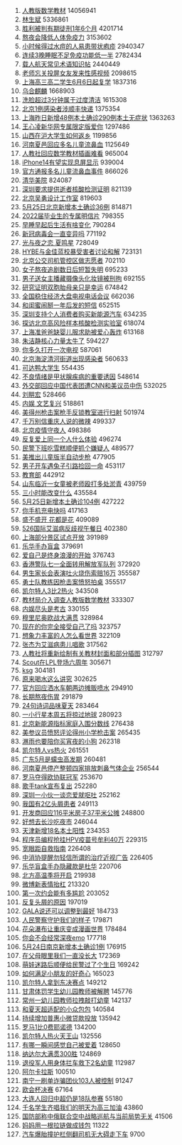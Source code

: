 1. [人教版数学教材](https://s.weibo.com//weibo?q=%23%E4%BA%BA%E6%95%99%E7%89%88%E6%95%B0%E5%AD%A6%E6%95%99%E6%9D%90%23&Refer=top) 14056941
2. [林生斌](https://s.weibo.com//weibo?q=%E6%9E%97%E7%94%9F%E6%96%8C&Refer=top) 5336861
3. [胜利被判有期徒刑1年6个月](https://s.weibo.com//weibo?q=%23%E8%83%9C%E5%88%A9%E8%A2%AB%E5%88%A4%E6%9C%89%E6%9C%9F%E5%BE%92%E5%88%911%E5%B9%B46%E4%B8%AA%E6%9C%88%23&Refer=top) 4201714
4. [熬夜会降低人体免疫力](https://s.weibo.com//weibo?q=%23%E7%86%AC%E5%A4%9C%E4%BC%9A%E9%99%8D%E4%BD%8E%E4%BA%BA%E4%BD%93%E5%85%8D%E7%96%AB%E5%8A%9B%23&Refer=top) 3153602
5. [小时候得过水痘的人易患带状疱疹](https://s.weibo.com//weibo?q=%23%E5%B0%8F%E6%97%B6%E5%80%99%E5%BE%97%E8%BF%87%E6%B0%B4%E7%97%98%E7%9A%84%E4%BA%BA%E6%98%93%E6%82%A3%E5%B8%A6%E7%8A%B6%E7%96%B1%E7%96%B9%23&Refer=top) 2940347
6. [连续3晚睡眠不足免疫功能低一半](https://s.weibo.com//weibo?q=%23%E8%BF%9E%E7%BB%AD3%E6%99%9A%E7%9D%A1%E7%9C%A0%E4%B8%8D%E8%B6%B3%E5%85%8D%E7%96%AB%E5%8A%9F%E8%83%BD%E4%BD%8E%E4%B8%80%E5%8D%8A%23&Refer=top) 2782434
7. [载人航天常见术语知识帖](https://s.weibo.com//weibo?q=%23%E8%BD%BD%E4%BA%BA%E8%88%AA%E5%A4%A9%E5%B8%B8%E8%A7%81%E6%9C%AF%E8%AF%AD%E7%9F%A5%E8%AF%86%E5%B8%96%23&Refer=top) 2440449
8. [老师忘关投屏女友发来性感视频](https://s.weibo.com//weibo?q=%23%E8%80%81%E5%B8%88%E5%BF%98%E5%85%B3%E6%8A%95%E5%B1%8F%E5%A5%B3%E5%8F%8B%E5%8F%91%E6%9D%A5%E6%80%A7%E6%84%9F%E8%A7%86%E9%A2%91%23&Refer=top) 2098615
9. [上海高三高二学生6月6日起复学](https://s.weibo.com//weibo?q=%23%E4%B8%8A%E6%B5%B7%E9%AB%98%E4%B8%89%E9%AB%98%E4%BA%8C%E5%AD%A6%E7%94%9F6%E6%9C%886%E6%97%A5%E8%B5%B7%E5%A4%8D%E5%AD%A6%23&Refer=top) 1837316
10. [乌合麒麟](https://s.weibo.com//weibo?q=%E4%B9%8C%E5%90%88%E9%BA%92%E9%BA%9F&Refer=top) 1668903
11. [洗脸超过3分钟属于过度清洁](https://s.weibo.com//weibo?q=%23%E6%B4%97%E8%84%B8%E8%B6%85%E8%BF%873%E5%88%86%E9%92%9F%E5%B1%9E%E4%BA%8E%E8%BF%87%E5%BA%A6%E6%B8%85%E6%B4%81%23&Refer=top) 1615308
12. [北京1例感染者涉顺丰快递](https://s.weibo.com//weibo?q=%23%E5%8C%97%E4%BA%AC1%E4%BE%8B%E6%84%9F%E6%9F%93%E8%80%85%E6%B6%89%E9%A1%BA%E4%B8%B0%E5%BF%AB%E9%80%92%23&Refer=top) 1375354
13. [上海昨日新增48例本土确诊290例本土无症状](https://s.weibo.com//weibo?q=%23%E4%B8%8A%E6%B5%B7%E6%98%A8%E6%97%A5%E6%96%B0%E5%A2%9E48%E4%BE%8B%E6%9C%AC%E5%9C%9F%E7%A1%AE%E8%AF%8A290%E4%BE%8B%E6%9C%AC%E5%9C%9F%E6%97%A0%E7%97%87%E7%8A%B6%23&Refer=top) 1363263
14. [王心凌新华网专属限定版爱你](https://s.weibo.com//weibo?q=%23%E7%8E%8B%E5%BF%83%E5%87%8C%E6%96%B0%E5%8D%8E%E7%BD%91%E4%B8%93%E5%B1%9E%E9%99%90%E5%AE%9A%E7%89%88%E7%88%B1%E4%BD%A0%23&Refer=top) 1297486
15. [山西在沪大学生如何返乡](https://s.weibo.com//weibo?q=%23%E5%B1%B1%E8%A5%BF%E5%9C%A8%E6%B2%AA%E5%A4%A7%E5%AD%A6%E7%94%9F%E5%A6%82%E4%BD%95%E8%BF%94%E4%B9%A1%23&Refer=top) 1199856
16. [河南夏邑回应多名儿童流鼻血](https://s.weibo.com//weibo?q=%23%E6%B2%B3%E5%8D%97%E5%A4%8F%E9%82%91%E5%9B%9E%E5%BA%94%E5%A4%9A%E5%90%8D%E5%84%BF%E7%AB%A5%E6%B5%81%E9%BC%BB%E8%A1%80%23&Refer=top) 1125649
17. [人教社回应数学教材插画难看](https://s.weibo.com//weibo?q=%23%E4%BA%BA%E6%95%99%E7%A4%BE%E5%9B%9E%E5%BA%94%E6%95%B0%E5%AD%A6%E6%95%99%E6%9D%90%E6%8F%92%E7%94%BB%E9%9A%BE%E7%9C%8B%23&Refer=top) 965004
18. [iPhone14有望实现息屏显示](https://s.weibo.com//weibo?q=%23iPhone14%E6%9C%89%E6%9C%9B%E5%AE%9E%E7%8E%B0%E6%81%AF%E5%B1%8F%E6%98%BE%E7%A4%BA%23&Refer=top) 939004
19. [官方通报多名儿童流鼻血事件](https://s.weibo.com//weibo?q=%23%E5%AE%98%E6%96%B9%E9%80%9A%E6%8A%A5%E5%A4%9A%E5%90%8D%E5%84%BF%E7%AB%A5%E6%B5%81%E9%BC%BB%E8%A1%80%E4%BA%8B%E4%BB%B6%23&Refer=top) 866026
20. [清华美院](https://s.weibo.com//weibo?q=%E6%B8%85%E5%8D%8E%E7%BE%8E%E9%99%A2&Refer=top) 824087
21. [深圳要求提供逝者核酸检测证明](https://s.weibo.com//weibo?q=%23%E6%B7%B1%E5%9C%B3%E8%A6%81%E6%B1%82%E6%8F%90%E4%BE%9B%E9%80%9D%E8%80%85%E6%A0%B8%E9%85%B8%E6%A3%80%E6%B5%8B%E8%AF%81%E6%98%8E%23&Refer=top) 821139
22. [北京吴勇设计工作室](https://s.weibo.com//weibo?q=%23%E5%8C%97%E4%BA%AC%E5%90%B4%E5%8B%87%E8%AE%BE%E8%AE%A1%E5%B7%A5%E4%BD%9C%E5%AE%A4%23&Refer=top) 819603
23. [5月25日北京新增本土确诊36例](https://s.weibo.com//weibo?q=%235%E6%9C%8825%E6%97%A5%E5%8C%97%E4%BA%AC%E6%96%B0%E5%A2%9E%E6%9C%AC%E5%9C%9F%E7%A1%AE%E8%AF%8A36%E4%BE%8B%23&Refer=top) 814871
24. [2022届毕业生的专属明信片](https://s.weibo.com//weibo?q=%232022%E5%B1%8A%E6%AF%95%E4%B8%9A%E7%94%9F%E7%9A%84%E4%B8%93%E5%B1%9E%E6%98%8E%E4%BF%A1%E7%89%87%23&Refer=top) 798355
25. [早睡早起后生活有啥变化](https://s.weibo.com//weibo?q=%23%E6%97%A9%E7%9D%A1%E6%97%A9%E8%B5%B7%E5%90%8E%E7%94%9F%E6%B4%BB%E6%9C%89%E5%95%A5%E5%8F%98%E5%8C%96%23&Refer=top) 790284
26. [新冠病毒会一直变异吗](https://s.weibo.com//weibo?q=%23%E6%96%B0%E5%86%A0%E7%97%85%E6%AF%92%E4%BC%9A%E4%B8%80%E7%9B%B4%E5%8F%98%E5%BC%82%E5%90%97%23&Refer=top) 771192
27. [光与夜之恋 夏鸣星](https://s.weibo.com//weibo?q=%E5%85%89%E4%B8%8E%E5%A4%9C%E4%B9%8B%E6%81%8B%20%E5%A4%8F%E9%B8%A3%E6%98%9F&Refer=top) 728049
28. [HYBE与金佳蓝校暴受害者讨论和解](https://s.weibo.com//weibo?q=%23HYBE%E4%B8%8E%E9%87%91%E4%BD%B3%E8%93%9D%E6%A0%A1%E6%9A%B4%E5%8F%97%E5%AE%B3%E8%80%85%E8%AE%A8%E8%AE%BA%E5%92%8C%E8%A7%A3%23&Refer=top) 723131
29. [北京公交司机管控区做志愿者](https://s.weibo.com//weibo?q=%23%E5%8C%97%E4%BA%AC%E5%85%AC%E4%BA%A4%E5%8F%B8%E6%9C%BA%E7%AE%A1%E6%8E%A7%E5%8C%BA%E5%81%9A%E5%BF%97%E6%84%BF%E8%80%85%23&Refer=top) 702110
30. [女子熬夜追剧数日后短暂失明](https://s.weibo.com//weibo?q=%23%E5%A5%B3%E5%AD%90%E7%86%AC%E5%A4%9C%E8%BF%BD%E5%89%A7%E6%95%B0%E6%97%A5%E5%90%8E%E7%9F%AD%E6%9A%82%E5%A4%B1%E6%98%8E%23&Refer=top) 695233
31. [男子送女主播藏摄像头化妆镜被刑拘](https://s.weibo.com//weibo?q=%23%E7%94%B7%E5%AD%90%E9%80%81%E5%A5%B3%E4%B8%BB%E6%92%AD%E8%97%8F%E6%91%84%E5%83%8F%E5%A4%B4%E5%8C%96%E5%A6%86%E9%95%9C%E8%A2%AB%E5%88%91%E6%8B%98%23&Refer=top) 692155
32. [研究证明双胞胎母亲只是幸运](https://s.weibo.com//weibo?q=%23%E7%A0%94%E7%A9%B6%E8%AF%81%E6%98%8E%E5%8F%8C%E8%83%9E%E8%83%8E%E6%AF%8D%E4%BA%B2%E5%8F%AA%E6%98%AF%E5%B9%B8%E8%BF%90%23&Refer=top) 674842
33. [全国稳住经济大盘电视电话会议](https://s.weibo.com//weibo?q=%23%E5%85%A8%E5%9B%BD%E7%A8%B3%E4%BD%8F%E7%BB%8F%E6%B5%8E%E5%A4%A7%E7%9B%98%E7%94%B5%E8%A7%86%E7%94%B5%E8%AF%9D%E4%BC%9A%E8%AE%AE%23&Refer=top) 662036
34. [和闺蜜闹掰一年后发的短信](https://s.weibo.com//weibo?q=%23%E5%92%8C%E9%97%BA%E8%9C%9C%E9%97%B9%E6%8E%B0%E4%B8%80%E5%B9%B4%E5%90%8E%E5%8F%91%E7%9A%84%E7%9F%AD%E4%BF%A1%23&Refer=top) 652515
35. [深圳支持个人消费者购买新能源汽车](https://s.weibo.com//weibo?q=%23%E6%B7%B1%E5%9C%B3%E6%94%AF%E6%8C%81%E4%B8%AA%E4%BA%BA%E6%B6%88%E8%B4%B9%E8%80%85%E8%B4%AD%E4%B9%B0%E6%96%B0%E8%83%BD%E6%BA%90%E6%B1%BD%E8%BD%A6%23&Refer=top) 634235
36. [探访北京高风险样本核酸检测实验室](https://s.weibo.com//weibo?q=%23%E6%8E%A2%E8%AE%BF%E5%8C%97%E4%BA%AC%E9%AB%98%E9%A3%8E%E9%99%A9%E6%A0%B7%E6%9C%AC%E6%A0%B8%E9%85%B8%E6%A3%80%E6%B5%8B%E5%AE%9E%E9%AA%8C%E5%AE%A4%23&Refer=top) 618074
37. [上海准爸爸缺婴儿服求助被爱心轰炸](https://s.weibo.com//weibo?q=%23%E4%B8%8A%E6%B5%B7%E5%87%86%E7%88%B8%E7%88%B8%E7%BC%BA%E5%A9%B4%E5%84%BF%E6%9C%8D%E6%B1%82%E5%8A%A9%E8%A2%AB%E7%88%B1%E5%BF%83%E8%BD%B0%E7%82%B8%23&Refer=top) 613168
38. [朱洁静核心力量太牛了](https://s.weibo.com//weibo?q=%23%E6%9C%B1%E6%B4%81%E9%9D%99%E6%A0%B8%E5%BF%83%E5%8A%9B%E9%87%8F%E5%A4%AA%E7%89%9B%E4%BA%86%23&Refer=top) 594227
39. [你多久打开一次电视](https://s.weibo.com//weibo?q=%23%E4%BD%A0%E5%A4%9A%E4%B9%85%E6%89%93%E5%BC%80%E4%B8%80%E6%AC%A1%E7%94%B5%E8%A7%86%23&Refer=top) 587061
40. [北京海淀清河街道出现感染者](https://s.weibo.com//weibo?q=%23%E5%8C%97%E4%BA%AC%E6%B5%B7%E6%B7%80%E6%B8%85%E6%B2%B3%E8%A1%97%E9%81%93%E5%87%BA%E7%8E%B0%E6%84%9F%E6%9F%93%E8%80%85%23&Refer=top) 560633
41. [可达鸭大学生](https://s.weibo.com//weibo?q=%23%E5%8F%AF%E8%BE%BE%E9%B8%AD%E5%A4%A7%E5%AD%A6%E7%94%9F%23&Refer=top) 554435
42. [不良情绪是甲状腺疾病的重要诱因](https://s.weibo.com//weibo?q=%23%E4%B8%8D%E8%89%AF%E6%83%85%E7%BB%AA%E6%98%AF%E7%94%B2%E7%8A%B6%E8%85%BA%E7%96%BE%E7%97%85%E7%9A%84%E9%87%8D%E8%A6%81%E8%AF%B1%E5%9B%A0%23&Refer=top) 548614
43. [外交部回应中国代表团遭CNN和美议员中伤](https://s.weibo.com//weibo?q=%23%E5%A4%96%E4%BA%A4%E9%83%A8%E5%9B%9E%E5%BA%94%E4%B8%AD%E5%9B%BD%E4%BB%A3%E8%A1%A8%E5%9B%A2%E9%81%ADCNN%E5%92%8C%E7%BE%8E%E8%AE%AE%E5%91%98%E4%B8%AD%E4%BC%A4%23&Refer=top) 532025
44. [刘畊宏](https://s.weibo.com//weibo?q=%E5%88%98%E7%95%8A%E5%AE%8F&Refer=top) 528466
45. [内娱 文艺复兴](https://s.weibo.com//weibo?q=%E5%86%85%E5%A8%B1%20%E6%96%87%E8%89%BA%E5%A4%8D%E5%85%B4&Refer=top) 518861
46. [美得州枪击案枪手反锁教室进行扫射](https://s.weibo.com//weibo?q=%23%E7%BE%8E%E5%BE%97%E5%B7%9E%E6%9E%AA%E5%87%BB%E6%A1%88%E6%9E%AA%E6%89%8B%E5%8F%8D%E9%94%81%E6%95%99%E5%AE%A4%E8%BF%9B%E8%A1%8C%E6%89%AB%E5%B0%84%23&Refer=top) 501974
47. [千万别信重庆人说的微辣](https://s.weibo.com//weibo?q=%23%E5%8D%83%E4%B8%87%E5%88%AB%E4%BF%A1%E9%87%8D%E5%BA%86%E4%BA%BA%E8%AF%B4%E7%9A%84%E5%BE%AE%E8%BE%A3%23&Refer=top) 499337
48. [北京疫情守夜人](https://s.weibo.com//weibo?q=%23%E5%8C%97%E4%BA%AC%E7%96%AB%E6%83%85%E5%AE%88%E5%A4%9C%E4%BA%BA%23&Refer=top) 498386
49. [反复爱上同一个人什么体验](https://s.weibo.com//weibo?q=%23%E5%8F%8D%E5%A4%8D%E7%88%B1%E4%B8%8A%E5%90%8C%E4%B8%80%E4%B8%AA%E4%BA%BA%E4%BB%80%E4%B9%88%E4%BD%93%E9%AA%8C%23&Refer=top) 496274
50. [民警下班吃雪糕顺便抓个嫌疑人](https://s.weibo.com//weibo?q=%23%E6%B0%91%E8%AD%A6%E4%B8%8B%E7%8F%AD%E5%90%83%E9%9B%AA%E7%B3%95%E9%A1%BA%E4%BE%BF%E6%8A%93%E4%B8%AA%E5%AB%8C%E7%96%91%E4%BA%BA%23&Refer=top) 489577
51. [美推出儿童版半自动步枪](https://s.weibo.com//weibo?q=%23%E7%BE%8E%E6%8E%A8%E5%87%BA%E5%84%BF%E7%AB%A5%E7%89%88%E5%8D%8A%E8%87%AA%E5%8A%A8%E6%AD%A5%E6%9E%AA%23&Refer=top) 477905
52. [男子开车遇兔子引路捡回一命](https://s.weibo.com//weibo?q=%23%E7%94%B7%E5%AD%90%E5%BC%80%E8%BD%A6%E9%81%87%E5%85%94%E5%AD%90%E5%BC%95%E8%B7%AF%E6%8D%A1%E5%9B%9E%E4%B8%80%E5%91%BD%23&Refer=top) 453117
53. [教育部](https://s.weibo.com//weibo?q=%E6%95%99%E8%82%B2%E9%83%A8&Refer=top) 442912
54. [山东临沂一女童被老师殴打多处淤青](https://s.weibo.com//weibo?q=%23%E5%B1%B1%E4%B8%9C%E4%B8%B4%E6%B2%82%E4%B8%80%E5%A5%B3%E7%AB%A5%E8%A2%AB%E8%80%81%E5%B8%88%E6%AE%B4%E6%89%93%E5%A4%9A%E5%A4%84%E6%B7%A4%E9%9D%92%23&Refer=top) 439759
55. [三小时能改变什么](https://s.weibo.com//weibo?q=%23%E4%B8%89%E5%B0%8F%E6%97%B6%E8%83%BD%E6%94%B9%E5%8F%98%E4%BB%80%E4%B9%88%23&Refer=top) 435584
56. [5月25日新增本土确诊104例](https://s.weibo.com//weibo?q=%235%E6%9C%8825%E6%97%A5%E6%96%B0%E5%A2%9E%E6%9C%AC%E5%9C%9F%E7%A1%AE%E8%AF%8A104%E4%BE%8B%23&Refer=top) 427222
57. [你手机充电快吗](https://s.weibo.com//weibo?q=%23%E4%BD%A0%E6%89%8B%E6%9C%BA%E5%85%85%E7%94%B5%E5%BF%AB%E5%90%97%23&Refer=top) 417163
58. [盛不盛开 花都是花](https://s.weibo.com//weibo?q=%E7%9B%9B%E4%B8%8D%E7%9B%9B%E5%BC%80%20%E8%8A%B1%E9%83%BD%E6%98%AF%E8%8A%B1&Refer=top) 409089
59. [526国际艾滋病反歧视午餐日](https://s.weibo.com//weibo?q=%23526%E5%9B%BD%E9%99%85%E8%89%BE%E6%BB%8B%E7%97%85%E5%8F%8D%E6%AD%A7%E8%A7%86%E5%8D%88%E9%A4%90%E6%97%A5%23&Refer=top) 402380
60. [上海部分景区试点开放](https://s.weibo.com//weibo?q=%23%E4%B8%8A%E6%B5%B7%E9%83%A8%E5%88%86%E6%99%AF%E5%8C%BA%E8%AF%95%E7%82%B9%E5%BC%80%E6%94%BE%23&Refer=top) 391989
61. [乐华手办盲盒](https://s.weibo.com//weibo?q=%23%E4%B9%90%E5%8D%8E%E6%89%8B%E5%8A%9E%E7%9B%B2%E7%9B%92%23&Refer=top) 379691
62. [爱自己是终身浪漫的开始](https://s.weibo.com//weibo?q=%23%E7%88%B1%E8%87%AA%E5%B7%B1%E6%98%AF%E7%BB%88%E8%BA%AB%E6%B5%AA%E6%BC%AB%E7%9A%84%E5%BC%80%E5%A7%8B%23&Refer=top) 376743
63. [香港警队七一全面转用解放军队列](https://s.weibo.com//weibo?q=%23%E9%A6%99%E6%B8%AF%E8%AD%A6%E9%98%9F%E4%B8%83%E4%B8%80%E5%85%A8%E9%9D%A2%E8%BD%AC%E7%94%A8%E8%A7%A3%E6%94%BE%E5%86%9B%E9%98%9F%E5%88%97%23&Refer=top) 372920
64. [男生家长会表演吐火烧伤索赔16万](https://s.weibo.com//weibo?q=%23%E7%94%B7%E7%94%9F%E5%AE%B6%E9%95%BF%E4%BC%9A%E8%A1%A8%E6%BC%94%E5%90%90%E7%81%AB%E7%83%A7%E4%BC%A4%E7%B4%A2%E8%B5%9416%E4%B8%87%23&Refer=top) 355587
65. [勇士队教练因枪击案愤怒拍桌](https://s.weibo.com//weibo?q=%23%E5%8B%87%E5%A3%AB%E9%98%9F%E6%95%99%E7%BB%83%E5%9B%A0%E6%9E%AA%E5%87%BB%E6%A1%88%E6%84%A4%E6%80%92%E6%8B%8D%E6%A1%8C%23&Refer=top) 355517
66. [凯尔特人3比2热火](https://s.weibo.com//weibo?q=%23%E5%87%AF%E5%B0%94%E7%89%B9%E4%BA%BA3%E6%AF%942%E7%83%AD%E7%81%AB%23&Refer=top) 343508
67. [教材局介入调查人教版数学教材](https://s.weibo.com//weibo?q=%23%E6%95%99%E6%9D%90%E5%B1%80%E4%BB%8B%E5%85%A5%E8%B0%83%E6%9F%A5%E4%BA%BA%E6%95%99%E7%89%88%E6%95%B0%E5%AD%A6%E6%95%99%E6%9D%90%23&Refer=top) 333307
68. [内娱尽头是考古](https://s.weibo.com//weibo?q=%23%E5%86%85%E5%A8%B1%E5%B0%BD%E5%A4%B4%E6%98%AF%E8%80%83%E5%8F%A4%23&Refer=top) 330155
69. [穆里尼奥欧战大满贯](https://s.weibo.com//weibo?q=%23%E7%A9%86%E9%87%8C%E5%B0%BC%E5%A5%A5%E6%AC%A7%E6%88%98%E5%A4%A7%E6%BB%A1%E8%B4%AF%23&Refer=top) 328984
70. [现在的你完全接受自己了吗](https://s.weibo.com//weibo?q=%23%E7%8E%B0%E5%9C%A8%E7%9A%84%E4%BD%A0%E5%AE%8C%E5%85%A8%E6%8E%A5%E5%8F%97%E8%87%AA%E5%B7%B1%E4%BA%86%E5%90%97%23&Refer=top) 323757
71. [想象力丰富的人怎么看世界](https://s.weibo.com//weibo?q=%23%E6%83%B3%E8%B1%A1%E5%8A%9B%E4%B8%B0%E5%AF%8C%E7%9A%84%E4%BA%BA%E6%80%8E%E4%B9%88%E7%9C%8B%E4%B8%96%E7%95%8C%23&Refer=top) 322109
72. [张杰为艾滋病患儿唱歌](https://s.weibo.com//weibo?q=%23%E5%BC%A0%E6%9D%B0%E4%B8%BA%E8%89%BE%E6%BB%8B%E7%97%85%E6%82%A3%E5%84%BF%E5%94%B1%E6%AD%8C%23&Refer=top) 317562
73. [人教社将重新绘制有关教材封面和部分插图](https://s.weibo.com//weibo?q=%23%E4%BA%BA%E6%95%99%E7%A4%BE%E5%B0%86%E9%87%8D%E6%96%B0%E7%BB%98%E5%88%B6%E6%9C%89%E5%85%B3%E6%95%99%E6%9D%90%E5%B0%81%E9%9D%A2%E5%92%8C%E9%83%A8%E5%88%86%E6%8F%92%E5%9B%BE%23&Refer=top) 312797
74. [Scout在LPL登场六周年](https://s.weibo.com//weibo?q=%23Scout%E5%9C%A8LPL%E7%99%BB%E5%9C%BA%E5%85%AD%E5%91%A8%E5%B9%B4%23&Refer=top) 305671
75. [ksg](https://s.weibo.com//weibo?q=ksg&Refer=top) 304181
76. [原来喝水这么讲究](https://s.weibo.com//weibo?q=%23%E5%8E%9F%E6%9D%A5%E5%96%9D%E6%B0%B4%E8%BF%99%E4%B9%88%E8%AE%B2%E7%A9%B6%23&Refer=top) 302625
77. [官方回应洒水车朝两边摊贩喷水](https://s.weibo.com//weibo?q=%23%E5%AE%98%E6%96%B9%E5%9B%9E%E5%BA%94%E6%B4%92%E6%B0%B4%E8%BD%A6%E6%9C%9D%E4%B8%A4%E8%BE%B9%E6%91%8A%E8%B4%A9%E5%96%B7%E6%B0%B4%23&Refer=top) 294910
78. [长期熬夜伤胃](https://s.weibo.com//weibo?q=%23%E9%95%BF%E6%9C%9F%E7%86%AC%E5%A4%9C%E4%BC%A4%E8%83%83%23&Refer=top) 291879
79. [24句诗词品味夏天](https://s.weibo.com//weibo?q=%2324%E5%8F%A5%E8%AF%97%E8%AF%8D%E5%93%81%E5%91%B3%E5%A4%8F%E5%A4%A9%23&Refer=top) 283464
80. [一小行星本周五将掠过地球](https://s.weibo.com//weibo?q=%23%E4%B8%80%E5%B0%8F%E8%A1%8C%E6%98%9F%E6%9C%AC%E5%91%A8%E4%BA%94%E5%B0%86%E6%8E%A0%E8%BF%87%E5%9C%B0%E7%90%83%23&Refer=top) 280923
81. [北京新能源指标家庭入围分数线](https://s.weibo.com//weibo?q=%23%E5%8C%97%E4%BA%AC%E6%96%B0%E8%83%BD%E6%BA%90%E6%8C%87%E6%A0%87%E5%AE%B6%E5%BA%AD%E5%85%A5%E5%9B%B4%E5%88%86%E6%95%B0%E7%BA%BF%23&Refer=top) 276438
82. [美参议员愤怒评论得州小学枪击案](https://s.weibo.com//weibo?q=%23%E7%BE%8E%E5%8F%82%E8%AE%AE%E5%91%98%E6%84%A4%E6%80%92%E8%AF%84%E8%AE%BA%E5%BE%97%E5%B7%9E%E5%B0%8F%E5%AD%A6%E6%9E%AA%E5%87%BB%E6%A1%88%23&Refer=top) 265435
83. [淋雨也要陪你买宵夜的小狗](https://s.weibo.com//weibo?q=%23%E6%B7%8B%E9%9B%A8%E4%B9%9F%E8%A6%81%E9%99%AA%E4%BD%A0%E4%B9%B0%E5%AE%B5%E5%A4%9C%E7%9A%84%E5%B0%8F%E7%8B%97%23&Refer=top) 262318
84. [凯尔特人vs热火](https://s.weibo.com//weibo?q=%23%E5%87%AF%E5%B0%94%E7%89%B9%E4%BA%BAvs%E7%83%AD%E7%81%AB%23&Refer=top) 261551
85. [广东5月是蠓虫高发期](https://s.weibo.com//weibo?q=%23%E5%B9%BF%E4%B8%9C5%E6%9C%88%E6%98%AF%E8%A0%93%E8%99%AB%E9%AB%98%E5%8F%91%E6%9C%9F%23&Refer=top) 260481
86. [河南夏邑停产整顿四家排放刺鼻气体企业](https://s.weibo.com//weibo?q=%23%E6%B2%B3%E5%8D%97%E5%A4%8F%E9%82%91%E5%81%9C%E4%BA%A7%E6%95%B4%E9%A1%BF%E5%9B%9B%E5%AE%B6%E6%8E%92%E6%94%BE%E5%88%BA%E9%BC%BB%E6%B0%94%E4%BD%93%E4%BC%81%E4%B8%9A%23&Refer=top) 256544
87. [罗马夺得欧协联冠军](https://s.weibo.com//weibo?q=%23%E7%BD%97%E9%A9%AC%E5%A4%BA%E5%BE%97%E6%AC%A7%E5%8D%8F%E8%81%94%E5%86%A0%E5%86%9B%23&Refer=top) 253670
88. [歌手tank宣布复出](https://s.weibo.com//weibo?q=%23%E6%AD%8C%E6%89%8Btank%E5%AE%A3%E5%B8%83%E5%A4%8D%E5%87%BA%23&Refer=top) 252280
89. [深圳一小伙一谈恋爱就呕吐](https://s.weibo.com//weibo?q=%23%E6%B7%B1%E5%9C%B3%E4%B8%80%E5%B0%8F%E4%BC%99%E4%B8%80%E8%B0%88%E6%81%8B%E7%88%B1%E5%B0%B1%E5%91%95%E5%90%90%23&Refer=top) 252162
90. [我国有2亿头屑患者](https://s.weibo.com//weibo?q=%23%E6%88%91%E5%9B%BD%E6%9C%892%E4%BA%BF%E5%A4%B4%E5%B1%91%E6%82%A3%E8%80%85%23&Refer=top) 249113
91. [开发商回应116平米房子37平米公摊](https://s.weibo.com//weibo?q=%23%E5%BC%80%E5%8F%91%E5%95%86%E5%9B%9E%E5%BA%94116%E5%B9%B3%E7%B1%B3%E6%88%BF%E5%AD%9037%E5%B9%B3%E7%B1%B3%E5%85%AC%E6%91%8A%23&Refer=top) 248800
92. [好想去长沙吃夜市](https://s.weibo.com//weibo?q=%23%E5%A5%BD%E6%83%B3%E5%8E%BB%E9%95%BF%E6%B2%99%E5%90%83%E5%A4%9C%E5%B8%82%23&Refer=top) 246044
93. [天津新增18名本土阳性](https://s.weibo.com//weibo?q=%23%E5%A4%A9%E6%B4%A5%E6%96%B0%E5%A2%9E18%E5%90%8D%E6%9C%AC%E5%9C%9F%E9%98%B3%E6%80%A7%23&Refer=top) 234353
94. [程序员编程抢挂HPV疫苗号牟利40万](https://s.weibo.com//weibo?q=%23%E7%A8%8B%E5%BA%8F%E5%91%98%E7%BC%96%E7%A8%8B%E6%8A%A2%E6%8C%82HPV%E7%96%AB%E8%8B%97%E5%8F%B7%E7%89%9F%E5%88%A940%E4%B8%87%23&Refer=top) 229315
95. [宽眼距自救指南](https://s.weibo.com//weibo?q=%23%E5%AE%BD%E7%9C%BC%E8%B7%9D%E8%87%AA%E6%95%91%E6%8C%87%E5%8D%97%23&Refer=top) 226408
96. [中消协提醒勿轻信所谓的治疗近视广告](https://s.weibo.com//weibo?q=%23%E4%B8%AD%E6%B6%88%E5%8D%8F%E6%8F%90%E9%86%92%E5%8B%BF%E8%BD%BB%E4%BF%A1%E6%89%80%E8%B0%93%E7%9A%84%E6%B2%BB%E7%96%97%E8%BF%91%E8%A7%86%E5%B9%BF%E5%91%8A%23&Refer=top) 226405
97. [乐华盲盒手办隐藏款是杜华](https://s.weibo.com//weibo?q=%23%E4%B9%90%E5%8D%8E%E7%9B%B2%E7%9B%92%E6%89%8B%E5%8A%9E%E9%9A%90%E8%97%8F%E6%AC%BE%E6%98%AF%E6%9D%9C%E5%8D%8E%23&Refer=top) 220706
98. [北方高温季将开启](https://s.weibo.com//weibo?q=%23%E5%8C%97%E6%96%B9%E9%AB%98%E6%B8%A9%E5%AD%A3%E5%B0%86%E5%BC%80%E5%90%AF%23&Refer=top) 219938
99. [微博新表情抬杠](https://s.weibo.com//weibo?q=%23%E5%BE%AE%E5%8D%9A%E6%96%B0%E8%A1%A8%E6%83%85%E6%8A%AC%E6%9D%A0%23&Refer=top) 213320
100. [第一次约会能有多尴尬](https://s.weibo.com//weibo?q=%23%E7%AC%AC%E4%B8%80%E6%AC%A1%E7%BA%A6%E4%BC%9A%E8%83%BD%E6%9C%89%E5%A4%9A%E5%B0%B4%E5%B0%AC%23&Refer=top) 203052
101. [反复头屑的原因](https://s.weibo.com//weibo?q=%23%E5%8F%8D%E5%A4%8D%E5%A4%B4%E5%B1%91%E7%9A%84%E5%8E%9F%E5%9B%A0%23&Refer=top) 197019
102. [GALA说还可以调整到最好](https://s.weibo.com//weibo?q=%23GALA%E8%AF%B4%E8%BF%98%E5%8F%AF%E4%BB%A5%E8%B0%83%E6%95%B4%E5%88%B0%E6%9C%80%E5%A5%BD%23&Refer=top) 184733
103. [人民警察守护我们的样子](https://s.weibo.com//weibo?q=%23%E4%BA%BA%E6%B0%91%E8%AD%A6%E5%AF%9F%E5%AE%88%E6%8A%A4%E6%88%91%E4%BB%AC%E7%9A%84%E6%A0%B7%E5%AD%90%23&Refer=top) 179871
104. [花朵瀑布让重庆变成漫画世界](https://s.weibo.com//weibo?q=%23%E8%8A%B1%E6%9C%B5%E7%80%91%E5%B8%83%E8%AE%A9%E9%87%8D%E5%BA%86%E5%8F%98%E6%88%90%E6%BC%AB%E7%94%BB%E4%B8%96%E7%95%8C%23&Refer=top) 178484
105. [你会不会经常深夜emo](https://s.weibo.com//weibo?q=%23%E4%BD%A0%E4%BC%9A%E4%B8%8D%E4%BC%9A%E7%BB%8F%E5%B8%B8%E6%B7%B1%E5%A4%9Cemo%23&Refer=top) 177718
106. [5月24日南京新增本土确诊1例](https://s.weibo.com//weibo?q=%235%E6%9C%8824%E6%97%A5%E5%8D%97%E4%BA%AC%E6%96%B0%E5%A2%9E%E6%9C%AC%E5%9C%9F%E7%A1%AE%E8%AF%8A1%E4%BE%8B%23&Refer=top) 176915
107. [在父母眼里我们一直没长大](https://s.weibo.com//weibo?q=%23%E5%9C%A8%E7%88%B6%E6%AF%8D%E7%9C%BC%E9%87%8C%E6%88%91%E4%BB%AC%E4%B8%80%E7%9B%B4%E6%B2%A1%E9%95%BF%E5%A4%A7%23&Refer=top) 172369
108. [萌娃迷路后顺便给民警过了个生日](https://s.weibo.com//weibo?q=%23%E8%90%8C%E5%A8%83%E8%BF%B7%E8%B7%AF%E5%90%8E%E9%A1%BA%E4%BE%BF%E7%BB%99%E6%B0%91%E8%AD%A6%E8%BF%87%E4%BA%86%E4%B8%AA%E7%94%9F%E6%97%A5%23&Refer=top) 169242
109. [如何满足小朋友的好奇心](https://s.weibo.com//weibo?q=%23%E5%A6%82%E4%BD%95%E6%BB%A1%E8%B6%B3%E5%B0%8F%E6%9C%8B%E5%8F%8B%E7%9A%84%E5%A5%BD%E5%A5%87%E5%BF%83%23&Refer=top) 165023
110. [凯尔特人拿到东决赛点](https://s.weibo.com//weibo?q=%23%E5%87%AF%E5%B0%94%E7%89%B9%E4%BA%BA%E6%8B%BF%E5%88%B0%E4%B8%9C%E5%86%B3%E8%B5%9B%E7%82%B9%23&Refer=top) 149212
111. [甘肃体罚学生幼儿园教师被解聘](https://s.weibo.com//weibo?q=%23%E7%94%98%E8%82%83%E4%BD%93%E7%BD%9A%E5%AD%A6%E7%94%9F%E5%B9%BC%E5%84%BF%E5%9B%AD%E6%95%99%E5%B8%88%E8%A2%AB%E8%A7%A3%E8%81%98%23&Refer=top) 145776
112. [常州一幼儿园教师拉拽敲打幼童](https://s.weibo.com//weibo?q=%23%E5%B8%B8%E5%B7%9E%E4%B8%80%E5%B9%BC%E5%84%BF%E5%9B%AD%E6%95%99%E5%B8%88%E6%8B%89%E6%8B%BD%E6%95%B2%E6%89%93%E5%B9%BC%E7%AB%A5%23&Refer=top) 142137
113. [和夏天超适配的小众包包](https://s.weibo.com//weibo?q=%E5%92%8C%E5%A4%8F%E5%A4%A9%E8%B6%85%E9%80%82%E9%85%8D%E7%9A%84%E5%B0%8F%E4%BC%97%E5%8C%85%E5%8C%85&Refer=top) 140584
114. [持续增加普惠小微贷款投放](https://s.weibo.com//weibo?q=%23%E6%8C%81%E7%BB%AD%E5%A2%9E%E5%8A%A0%E6%99%AE%E6%83%A0%E5%B0%8F%E5%BE%AE%E8%B4%B7%E6%AC%BE%E6%8A%95%E6%94%BE%23&Refer=top) 135942
115. [罗马1比0费耶诺德](https://s.weibo.com//weibo?q=%23%E7%BD%97%E9%A9%AC1%E6%AF%940%E8%B4%B9%E8%80%B6%E8%AF%BA%E5%BE%B7%23&Refer=top) 134200
116. [凯尔特人热火天王山](https://s.weibo.com//weibo?q=%23%E5%87%AF%E5%B0%94%E7%89%B9%E4%BA%BA%E7%83%AD%E7%81%AB%E5%A4%A9%E7%8E%8B%E5%B1%B1%23&Refer=top) 132556
117. [有哪一瞬间感觉自己被爱着](https://s.weibo.com//weibo?q=%23%E6%9C%89%E5%93%AA%E4%B8%80%E7%9E%AC%E9%97%B4%E6%84%9F%E8%A7%89%E8%87%AA%E5%B7%B1%E8%A2%AB%E7%88%B1%E7%9D%80%23&Refer=top) 128650
118. [纳达尔大满贯300胜](https://s.weibo.com//weibo?q=%23%E7%BA%B3%E8%BE%BE%E5%B0%94%E5%A4%A7%E6%BB%A1%E8%B4%AF300%E8%83%9C%23&Refer=top) 124869
119. [退役军人用身体拦车救下2名幼童](https://s.weibo.com//weibo?q=%23%E9%80%80%E5%BD%B9%E5%86%9B%E4%BA%BA%E7%94%A8%E8%BA%AB%E4%BD%93%E6%8B%A6%E8%BD%A6%E6%95%91%E4%B8%8B2%E5%90%8D%E5%B9%BC%E7%AB%A5%23&Refer=top) 112987
120. [阿尔卡拉斯](https://s.weibo.com//weibo?q=%E9%98%BF%E5%B0%94%E5%8D%A1%E6%8B%89%E6%96%AF&Refer=top) 100510
121. [南宁一刷单诈骗团伙103人被控制](https://s.weibo.com//weibo?q=%23%E5%8D%97%E5%AE%81%E4%B8%80%E5%88%B7%E5%8D%95%E8%AF%88%E9%AA%97%E5%9B%A2%E4%BC%99103%E4%BA%BA%E8%A2%AB%E6%8E%A7%E5%88%B6%23&Refer=top) 91247
122. [欧会杯决赛](https://s.weibo.com//weibo?q=%E6%AC%A7%E4%BC%9A%E6%9D%AF%E5%86%B3%E8%B5%9B&Refer=top) 67164
123. [大连人回归中超仍是18队参赛](https://s.weibo.com//weibo?q=%23%E5%A4%A7%E8%BF%9E%E4%BA%BA%E5%9B%9E%E5%BD%92%E4%B8%AD%E8%B6%85%E4%BB%8D%E6%98%AF18%E9%98%9F%E5%8F%82%E8%B5%9B%23&Refer=top) 55180
124. [千名学生齐唱我们的明天为高三加油](https://s.weibo.com//weibo?q=%23%E5%8D%83%E5%90%8D%E5%AD%A6%E7%94%9F%E9%BD%90%E5%94%B1%E6%88%91%E4%BB%AC%E7%9A%84%E6%98%8E%E5%A4%A9%E4%B8%BA%E9%AB%98%E4%B8%89%E5%8A%A0%E6%B2%B9%23&Refer=top) 43860
125. [国防部称中俄联合空中战略巡航与当前局势无关](https://s.weibo.com//weibo?q=%23%E5%9B%BD%E9%98%B2%E9%83%A8%E7%A7%B0%E4%B8%AD%E4%BF%84%E8%81%94%E5%90%88%E7%A9%BA%E4%B8%AD%E6%88%98%E7%95%A5%E5%B7%A1%E8%88%AA%E4%B8%8E%E5%BD%93%E5%89%8D%E5%B1%80%E5%8A%BF%E6%97%A0%E5%85%B3%23&Refer=top) 41506
126. [妈妈用一根拉链做成钱包](https://s.weibo.com//weibo?q=%23%E5%A6%88%E5%A6%88%E7%94%A8%E4%B8%80%E6%A0%B9%E6%8B%89%E9%93%BE%E5%81%9A%E6%88%90%E9%92%B1%E5%8C%85%23&Refer=top) 11322
127. [汽车爆胎撞护栏侧翻司机无大碍走下车](https://s.weibo.com//weibo?q=%23%E6%B1%BD%E8%BD%A6%E7%88%86%E8%83%8E%E6%92%9E%E6%8A%A4%E6%A0%8F%E4%BE%A7%E7%BF%BB%E5%8F%B8%E6%9C%BA%E6%97%A0%E5%A4%A7%E7%A2%8D%E8%B5%B0%E4%B8%8B%E8%BD%A6%23&Refer=top) 9700
